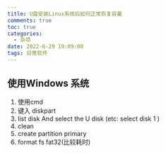 ```yaml
---
title: U盘安装Linux系统后如何正常恢复容量
comments: true
toc: true
categories:
  - 杂项
date: 2022-6-29 10:09:00
tags: 日常软件
---
```



## 使用Windows 系统

1. 使用cmd
2. 键入 diskpart
3. list disk  And select the U disk (etc: select disk 1 )
4. clean
5. create partition primary
6. format fs fat32(比较耗时)